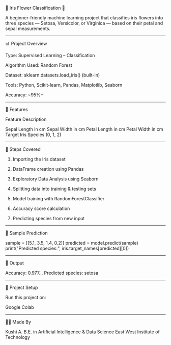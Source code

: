 
🌸 Iris Flower Classification 🌸

A beginner-friendly machine learning project that classifies iris flowers into three species — Setosa, Versicolor, or Virginica — based on their petal and sepal measurements.


---

📊 Project Overview

Type: Supervised Learning – Classification

Algorithm Used: Random Forest

Dataset: sklearn.datasets.load_iris() (built-in)

Tools: Python, Scikit-learn, Pandas, Matplotlib, Seaborn

Accuracy: ~95%+



---

📁 Features

Feature	Description

Sepal Length	in cm
Sepal Width	in cm
Petal Length	in cm
Petal Width	in cm
Target	Iris Species (0, 1, 2)



---

🧠 Steps Covered

1. Importing the Iris dataset


2. DataFrame creation using Pandas


3. Exploratory Data Analysis using Seaborn


4. Splitting data into training & testing sets


5. Model training with RandomForestClassifier


6. Accuracy score calculation


7. Predicting species from new input




---

📌 Sample Prediction

sample = [[5.1, 3.5, 1.4, 0.2]]
predicted = model.predict(sample)
print("Predicted species:", iris.target_names[predicted][0])


---

🎯 Output

Accuracy: 0.977...
Predicted species: setosa


---

📂 Project Setup 

Run this project on:

Google Colab


---

🙋‍♀️ Made By

Kushi A.
B.E. in Artificial Intelligence & Data Science
East West Institute of Technology
